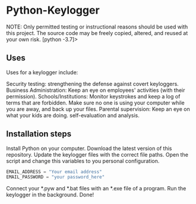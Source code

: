 # Python-Keylogger
NOTE: Only permitted testing or instructional reasons should be used with this project. The source code may be freely copied, altered, and reused at your own risk.
[python -3.7]>

## Uses
Uses for a keylogger include:

Security testing: strengthening the defense against covert keyloggers.
Business Administration: Keep an eye on employees' activities (with their permission).
Schools/Institutions: Monitor keystrokes and keep a log of terms that are forbidden.
Make sure no one is using your computer while you are away, and back up your files.
Parental supervision: Keep an eye on what your kids are doing.
self-evaluation and analysis.

## Installation steps
Install Python on your computer.
Download the latest version of this repository.
Update the keylogger files with the correct file paths.
Open the script and change this variables to you personal configuration.
```python
EMAIL_ADDRESS = "Your email address"
EMAIL_PASSWORD = "your password_here"
```
Connect your *.pyw and *.bat files with an *.exe file of a program.
Run the keylogger in the background.
Done!
